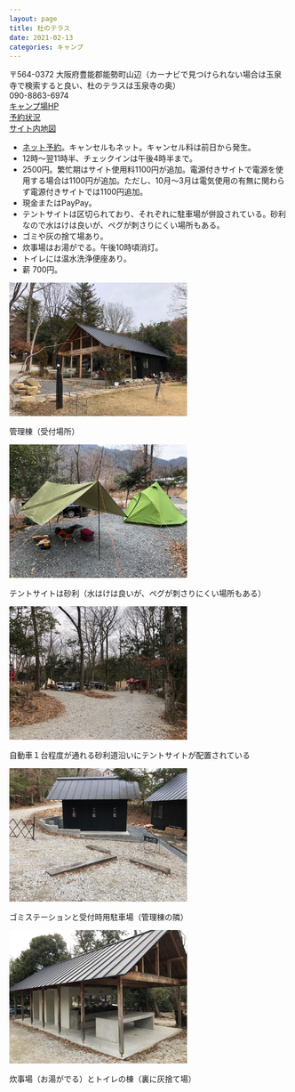 ```yaml
---
layout: page
title: 杜のテラス
date: 2021-02-13
categories: キャンプ
---
```

〒564-0372 大阪府豊能郡能勢町山辺（カーナビで見つけられない場合は玉泉寺で検索すると良い、杜のテラスは玉泉寺の奥）<br>
090-8863-6974<br>
[キャンプ場HP](http://mori-no-terrace.com/top/)<br>
[予約状況](https://www4.revn.jp/morinoterrace/reserve/calendar?label_id=2&disp_type=3)<br>
[サイト内地図](http://mori-no-terrace.com/top/camping/)

<ul>
<li><a href="https://www4.revn.jp/morinoterrace/reserve/calendar?label_id=2&disp_type=3">ネット予約</a>。キャンセルもネット。キャンセル料は前日から発生。</li>
<li>12時〜翌11時半、チェックインは午後4時半まで。</li>
<li>2500円。繁忙期はサイト使用料1100円が追加。電源付きサイトで電源を使用する場合は1100円が追加。ただし、10月〜3月は電気使用の有無に関わらず電源付きサイトでは1100円追加。</li>
<li>現金またはPayPay。</li>
<li>テントサイトは区切られており、それぞれに駐車場が併設されている。砂利なので水はけは良いが、ペグが刺さりにくい場所もある。</li>
<li>ゴミや灰の捨て場あり。</li>
<li>炊事場はお湯がでる。午後10時頃消灯。</li>
<li>トイレには温水洗浄便座あり。</li>
<li>薪 700円。</li>
</ul>

<div class="post-img">
<a href="/assets/images/camp-mori/IMG_5601.jpeg">
<img src="/assets/images/camp-mori/IMG_5601.jpeg" width="320px">
</a>
<p>管理棟（受付場所）</p>
</div>

<div class="post-img">
<a href="/assets/images/camp-mori/IMG_5597.jpeg">
<img src="/assets/images/camp-mori/IMG_5597.jpeg" width="320px">
</a>
<p>テントサイトは砂利（水はけは良いが、ペグが刺さりにくい場所もある）</p>
</div>

<div class="post-img">
<a href="/assets/images/camp-mori/IMG_5599.jpeg">
<img src="/assets/images/camp-mori/IMG_5599.jpeg" width="320px">
</a>
<p>自動車１台程度が通れる砂利道沿いにテントサイトが配置されている</p>
</div>

<div class="post-img">
<a href="/assets/images/camp-mori/IMG_5603.jpeg">
<img src="/assets/images/camp-mori/IMG_5603.jpeg" width="320px">
</a>
<p>ゴミステーションと受付時用駐車場（管理棟の隣）</p>
</div>

<div class="post-img">
<a href="/assets/images/camp-mori/IMG_5611.jpeg">
<img src="/assets/images/camp-mori/IMG_5611.jpeg" width="320px">
</a>
<p>炊事場（お湯がでる）とトイレの棟（裏に灰捨て場）</p>
</div>

